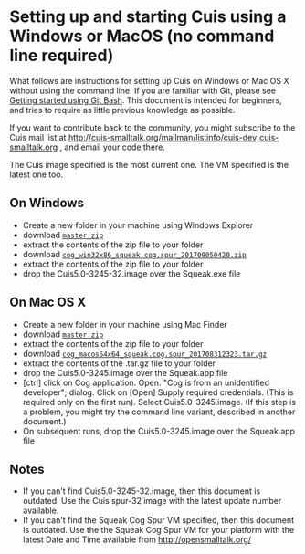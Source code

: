 # Setting up and starting Cuis using a Windows or MacOS (no command line required) #

What follows are instructions for setting up Cuis on Windows or Mac OS X without using the command line. If you are familiar with Git, please see [Getting started using Git Bash](GettingStarted.md). This document is intended for beginners, and tries to require as little previous knowledge as possible.

If you want to contribute back to the community, you might subscribe to the Cuis mail list at http://cuis-smalltalk.org/mailman/listinfo/cuis-dev_cuis-smalltalk.org , and email your code there.

The Cuis image specified is the most current one. The VM specified is the latest one too.

## On Windows ##
* Create a new folder in your machine using Windows Explorer
* download [`master.zip`](https://github.com/Cuis-Smalltalk/Cuis-Smalltalk-Dev/archive/master.zip)
* extract the contents of the zip file to your folder
* download [`cog_win32x86_squeak.cog.spur_201709050420.zip`](https://bintray.com/opensmalltalk/vm/download_file?file_path=cog_win32x86_squeak.cog.spur_201709050420.zip)
* extract the contents of the zip file to your folder
* drop the Cuis5.0-3245-32.image over the Squeak.exe file

## On Mac OS X ##
* Create a new folder in your machine using Mac Finder
* download [`master.zip`](https://github.com/Cuis-Smalltalk/Cuis-Smalltalk-Dev/archive/master.zip)
* extract the contents of the zip file to your folder
* download [`cog_macos64x64_squeak.cog.spur_201708312323.tar.gz`](https://bintray.com/opensmalltalk/vm/download_file?file_path=cog_macos64x64_squeak.cog.spur_201708312323.tar.gz)
* extract the contents of the .tar.gz file to your folder
* drop the Cuis5.0-3245.image over the Squeak.app file
* [ctrl] click on Cog application. Open. "Cog is from an unidentified developer"; dialog. Click on [Open] Supply required credentials. (This is required only on the first run). Select Cuis5.0-3245.image. (If this step is a problem, you might try the command line variant, described in another document.)
* On subsequent runs, drop the Cuis5.0-3245.image over the Squeak.app file

## Notes ##
* If you can't find Cuis5.0-3245-32.image, then this document is outdated. Use the Cuis spur-32 image with the latest update number available.
* If you can't find the Squeak Cog Spur VM specified, then this document is outdated. Use the the Squeak Cog Spur VM for your platform with the latest Date and Time available from http://opensmalltalk.org/

